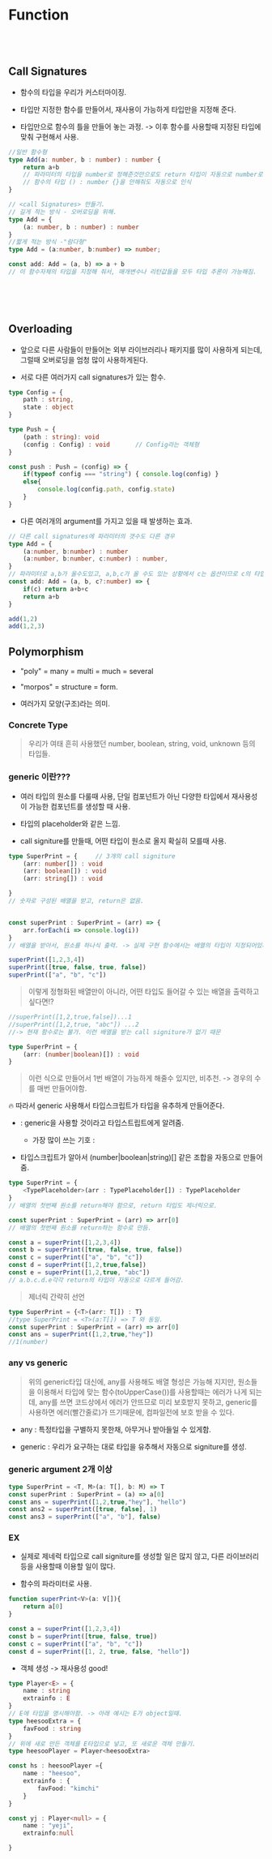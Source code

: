 # Function

<br>
<br>

## Call Signatures

* 함수의 타입을 우리가 커스터마이징.

* 타입만 지정한 함수를 만들어서, 재사용이 가능하게 타입만을 지정해 준다.

* 타입만으로 함수의 틀을 만들어 놓는 과정.
    -> 이후 함수를 사용할때 지정된 타입에 맞춰 구현해서 사용.

```ts
//일반 함수형
type Add(a: number, b : number) : number {
    return a+b      
    // 파라미터의 타입을 number로 정해준것만으로도 return 타입이 자동으로 number로 지정됨.
    // 함수의 타입 () : number {}을 안해줘도 자동으로 인식
}

// <call Signatures> 만들기.
// 길게 적는 방식 - 오버로딩을 위해.
type Add = {
    (a: number, b : number) : number
}
//짧게 적는 방식 -"람다형"
type Add = (a:number, b:number) => number;

const add: Add = (a, b) => a + b
// 이 함수자체의 타입을 지정해 줘서, 매개변수나 리턴값들을 모두 타입 추론이 가능해짐.
  
```
 
<br>
<br>

## Overloading

* 앞으로 다른 사람들이 만들어논 외부 라이브러리나 패키지를 많이 사용하게 되는데, 그럴때 오버로딩을 엄청 많이 사용하게된다.

* 서로 다른 여러가지 call signatures가 있는 함수.


```ts
type Config = {
    path : string,
    state : object
}

type Push = {
    (path : string): void
    (config : Config) : void       // Config라는 객체형
}

const push : Push = (config) => {
    if(typeof config === "string") { console.log(config) }
    else{
        console.log(config.path, config.state)
    }
}

```

* 다른 여러개의 argument를 가지고 있을 때 발생하는 효과.

```ts
// 다른 call signatures에 파라미터의 갯수도 다른 경우 
type Add = {
    (a:number, b:number) : number
    (a:number, b:number, c:number) : number,
}
// 파라미터로 a,b가 올수도있고, a,b,c가 올 수도 있는 상황에서 c는 옵션이므로 c의 타입은 ?를 이용해서 지정해줘야함.
const add: Add = (a, b, c?:number) => {
    if(c) return a+b+c
    return a+b
}

add(1,2)
add(1,2,3)
```


## Polymorphism

* "poly" = many = multi = much = several

* "morpos" = structure = form.

* 여러가지 모양(구조)라는 의미.

### Concrete Type 
> 우리가 여태 흔히 사용했던 number, boolean, string, void, unknown 등의 타입들.

### generic 이란???

* 여러 타입의 원소를 다룰때 사용, 단일 컴포넌트가 아닌 다양한 타입에서 재사용성이 가능한 컴포넌트를 생성할 때 사용.

* 타입의 placeholder와 같은 느낌.

* call signiture를 만들때, 어떤 타입이 원소로 올지 확실히 모를때 사용.

```ts
type SuperPrint = {     // 3개의 call signiture
    (arr: number[]) : void
    (arr: boolean[]) : void
    (arr: string[]) : void

}
// 숫자로 구성된 배열을 받고, return은 없음.


const superPrint : SuperPrint = (arr) => {
    arr.forEach(i => console.log(i))
}
// 배열을 받아서, 원소를 하나식 출력. -> 실제 구현 함수에서는 배열의 타입이 지정되어있지 않다.

superPrint([1,2,3,4])
superPrint([true, false, true, false])
superPrint(["a", "b", "c"])
```

> 이렇게 정형화된 배열만이 아니라, 어떤 타입도 들어갈 수 있는 배열을 출력하고 싶다면!?

```ts
//superPrint([1,2,true,false])...1
//superPrint([1,2,true, "abc"]) ...2
//-> 현재 함수로는 불가. 이런 배열을 받는 call signiture가 없기 때문
```

```ts
type SuperPrint = {     
    (arr: (number|boolean)[]) : void
}
```

> 이런 식으로 만들어서 1번 배열이 가능하게 해줄수 있지만, 비추천. -> 경우의 수를 매번 만들어야함.

🔥 따라서 generic 사용해서 타입스크립트가 타입을 유추하게 만들어준다.

* <potato> : generic을 사용할 것이라고 타입스트립트에게 알려줌.
    - 가장 많이 쓰는 기호 : <T>

* 타입스크립트가 알아서 (number|boolean|string)[] 같은 조합을 자동으로 만들어 줌.

```ts
type SuperPrint = {
    <TypePlaceholder>(arr : TypePlaceholder[]) : TypePlaceholder
}
// 배열의 첫번째 원소를 return해야 함으로, return 타입도 제너릭으로.

const superPrint : SuperPrint = (arr) => arr[0]
// 배열의 첫번째 원소를 return하는 함수로 만듬.

const a = superPrint([1,2,3,4])
const b = superPrint([true, false, true, false])
const c = superPrint(["a", "b", "c"])
const d = superPrint([1,2,true,false])
const e = superPrint([1,2,true, "abc"])
// a.b.c.d.e각각 return의 타입이 자동으로 다르게 들어감.
```

> 제너릭 간략히 선언

```ts
type SuperPrint = {<T>(arr: T[]) : T}
//type SuperPrint = <T>(a:T[]) => T 와 동일.
const superPrint : SuperPrint = (arr) => arr[0]
const ans = superPrint([1,2,true,"hey"])
//1(number)
```

### any vs generic

> 위의 generic타입 대신에, any를 사용해도 배열 형성은 가능해 지지만, 원소들을 이용해서 타입에 맞는 함수(toUpperCase())를 사용할때는 에러가 나게 되는데, any를 쓰면 코드상에서 에러가 안뜨므로 미리 보호받지 못하고, generic를 사용하면 에러(빨간줄로)가 뜨기때문에, 컴파일전에 보호 받을 수 있다. 

* any : 특정타입을 구별하지 못한채, 아무거나 받아들일 수 있게함.

* generic : 우리가 요구하는 대로 타입을 유추해서 자동으로 signiture를 생성.


### generic argument 2개 이상

```ts
type SuperPrint = <T, M>(a: T[], b: M) => T
const superPrint : SuperPrint = (a) => a[0]
const ans = superPrint([1,2,true,"hey"], "hello")
const ans2 = superPrint([true, false], 1)
const ans3 = superPrint(["a", "b"], false)
```


### EX

* 실제로 제네럭 타입으로 call signiture를 생성할 일은 많지 않고, 다른 라이브러리 등을 사용할때 이용할 일이 많다.

* 함수의 파라미터로 사용.

```ts
function superPrint<V>(a: V[]){
    return a[0]
}

const a = superPrint([1,2,3,4])
const b = superPrint([true, false, true])
const c = superPrint(["a", "b", "c"])
const d = superPrint([1, 2, true, false, "hello"])
```

* 객체 생성 -> 재사용성 good!

```ts
type Player<E> = {
    name : string
    extrainfo : E
}
// E에 타입을 명시해야함. -> 아래 예시는 E가 object일때.
type heesooExtra = {
    favFood : string
}
// 위에 새로 만든 객체를 E타입으로 넣고, 또 새로운 객체 만들기.
type heesooPlayer = Player<heesooExtra>

const hs : heesooPlayer ={    
    name : "heesoo",
    extrainfo : {
        favFood: "kimchi"
    }    
}

const yj : Player<null> = {
    name : "yeji",
    extrainfo:null

}
```
















